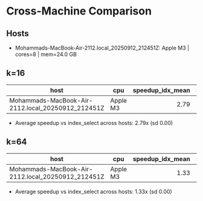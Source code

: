 # Cross-Machine Comparison

## Hosts

- Mohammads-MacBook-Air-2112.local_20250912_212451Z: Apple M3 | cores=8 | mem=24.0 GB

## k=16

host | cpu | speedup_idx_mean | speedup_mask_mean | paired_us_mean | index_us_mean | mask_us_mean
--- | --- | ---:| ---:| ---:| ---:| ---:
Mohammads-MacBook-Air-2112.local_20250912_212451Z | Apple M3 | 2.79 | 2.33 | 54.5 | 152.3 | 127.3

- Average speedup vs index_select across hosts: 2.79x (sd 0.00)


## k=64

host | cpu | speedup_idx_mean | speedup_mask_mean | paired_us_mean | index_us_mean | mask_us_mean
--- | --- | ---:| ---:| ---:| ---:| ---:
Mohammads-MacBook-Air-2112.local_20250912_212451Z | Apple M3 | 1.33 | 1.89 | 75.6 | 100.8 | 143.2

- Average speedup vs index_select across hosts: 1.33x (sd 0.00)

